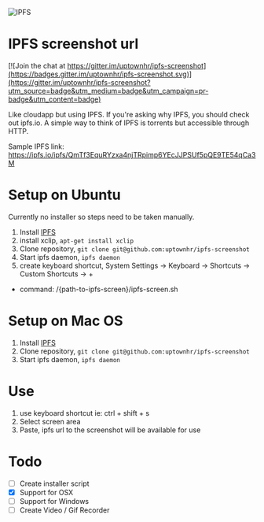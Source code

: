 ![IPFS](https://ipfs.io/ipfs/QmZkNPfhoZnvHfEvaeMk6FFXUbZXbNGqEt4VH57QA7Yj4J)
# IPFS screenshot url

[![Join the chat at https://gitter.im/uptownhr/ipfs-screenshot](https://badges.gitter.im/uptownhr/ipfs-screenshot.svg)](https://gitter.im/uptownhr/ipfs-screenshot?utm_source=badge&utm_medium=badge&utm_campaign=pr-badge&utm_content=badge)

Like cloudapp but using IPFS. If you're asking why IPFS, you should check out ipfs.io. A simple way to think of IPFS is torrents but accessible through HTTP. 

Sample IPFS link: https://ipfs.io/ipfs/QmTf3EquRYzxa4njTRpimp6YEcJJPSUf5pQE9TE54qCa3M


# Setup on Ubuntu
Currently no installer so steps need to be taken manually.

1. Install [IPFS](https://ipfs.io/docs/install/)
2. install xclip, `apt-get install xclip`
3. Clone repository, `git clone git@github.com:uptownhr/ipfs-screenshot`
4. Start ipfs daemon, `ipfs daemon`
5. create keyboard shortcut, System Settings -> Keyboard -> Shortcuts -> Custom Shortcuts -> +
  - command: /{path-to-ipfs-screen}/ipfs-screen.sh

# Setup on Mac OS

1. Install [IPFS](https://ipfs.io/docs/install/)
2. Clone repository, `git clone git@github.com:uptownhr/ipfs-screenshot`
3. Start ipfs daemon, `ipfs daemon`


# Use
1. use keyboard shortcut ie: ctrl + shift + s
2. Select screen area
3. Paste, ipfs url to the screenshot will be available for use



# Todo
- [ ] Create installer script
- [x] Support for OSX 
- [ ] Support for Windows
- [ ] Create Video / Gif Recorder
